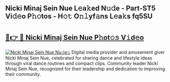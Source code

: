 ## Nicki Minaj Sein Nue L𝚎a𝚔ed N𝚞𝚍e - Part-ST5 Vi𝚍𝚎o P𝚑𝚘tos - H𝚘𝚝 O𝚗𝚕yf𝚊ns L𝚎a𝚔s fq5SU

# <h2><a href="http://kf9xt9g.oniu.top/?m=Nicki+Minaj+Sein+Nue">🔗👉 🔴 Nicki Minaj Sein Nue P𝚑ot𝚘𝚜 V𝚒d𝚎o</a></h2>

[![Nicki Minaj Sein Nue Nu𝚍e𝚜](https://i.imgur.com/0qMVB7G.gif)](http://kf9xt9g.oniu.top/?m=Nicki+Minaj+Sein+Nue)
Digital media provider and amusement giver Nicki Minaj Sein Nue, celebrated for sharing dance and lifestyle ideas through viral dance routines and compact clips. Community leader Nicki Minaj Sein Nue, recognized for their leadership and dedication to improving their community.  
